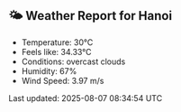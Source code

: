 <!-- WEATHER-START -->
## 🌤 Weather Report for Hanoi

- Temperature: 30°C
- Feels like: 34.33°C
- Conditions: overcast clouds
- Humidity: 67%
- Wind Speed: 3.97 m/s

Last updated: 2025-08-07 08:34:54 UTC
<!-- WEATHER-END -->
